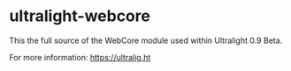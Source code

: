 # ultralight-webcore

This the full source of the WebCore module used within Ultralight 0.9 Beta.

For more information: https://ultralig.ht
